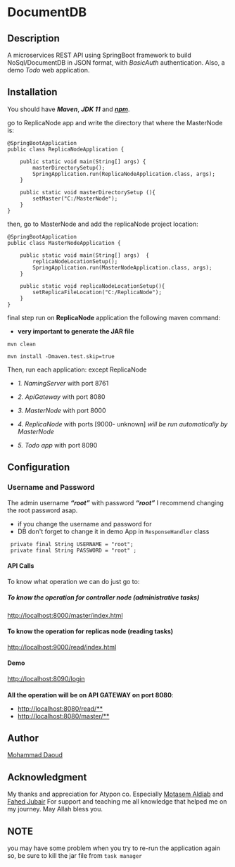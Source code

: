 # DocumentDB

## Description

A microservices REST API using SpringBoot framework to build NoSql/DocumentDB in JSON format, with *BasicAuth*
authentication. Also, a demo *Todo* web application.

## Installation

You should have ***Maven***, ***JDK 11*** and ***[npm](https://www.npmjs.com/package/kill-port)***.

go to ReplicaNode app and write the directory that where the MasterNode is:

```
@SpringBootApplication
public class ReplicaNodeApplication {

	public static void main(String[] args) {
		masterDirectorySetup();
		SpringApplication.run(ReplicaNodeApplication.class, args);
	}
	
	public static void masterDirectorySetup (){
		setMaster("C:/MasterNode");
	}
}
```
then, go to MasterNode and add the replicaNode project location:
```
@SpringBootApplication
public class MasterNodeApplication {

	public static void main(String[] args)  {
		replicaNodeLocationSetup();
		SpringApplication.run(MasterNodeApplication.class, args);
	}

	public static void replicaNodeLocationSetup(){
		setReplicaFileLocation("C:/ReplicaNode");
	}
}
```
final step run  on **ReplicaNode** application the following maven command:
- **very important to generate the **JAR** file**
``` 
mvn clean  
```

```
mvn install -Dmaven.test.skip=true 
```


Then, run each application: except ReplicaNode

- *1. NamingServer* with port 8761
- *2. ApiGateway* with port 8080
- *3. MasterNode* with port 8000
- *4. ReplicaNode* with ports [9000- unknown]
  *will be run automatically by MasterNode*

- *5. Todo app* with port 8090

## Configuration

### Username and Password

The admin username ***“root”*** with password ***“root”***
I recommend changing the root password asap.

* if you change the username and password for 
* DB don't forget to change it in demo App in ```ResponseHandler``` class

```
 private final String USERNAME = "root";
 private final String PASSWORD = "root" ; 
```

#### API Calls

To know what operation we can do just go to:

##### To know the operation for controller node (administrative tasks)

<http://localhost:8000/master/index.html>

#### To know the operation for replicas node (reading tasks)

<http://localhost:9000/read/index.html>

#### Demo

<http://localhost:8090/login>
#### 
**All the operation will be on API GATEWAY on port 8080**:
  - <http://localhost:8080/read/**>
  - <http://localhost:8080/master/**>
  
## Author

[Mohammad Daoud](https://www.linkedin.com/in/mohammad-daoudx/)

## Acknowledgment

My thanks and appreciation for Atypon co. Especially [Motasem Aldiab](https://www.linkedin.com/in/maldiab) and
[Fahed Jubair](https://www.linkedin.com/in/fahed-jubair-52b84882/)
For support and teaching me all
knowledge that helped me on my journey. May Allah bless you.

## NOTE
you may have some problem when you try to re-run the application again
so, be sure to kill the jar file from ```task manager```